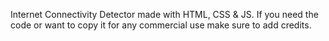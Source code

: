 Internet Connectivity Detector made with HTML, CSS & JS.
If you need the code or want to copy it for any commercial use make sure to add credits. 
